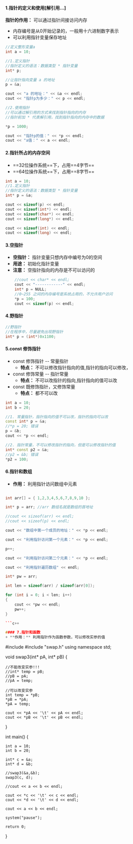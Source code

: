 <!--
 * @Author: 15868707168@163.com 15868707168@163.com
 * @Date: 2023-03-20 11:08:35
 * @LastEditors: 15868707168@163.com 15868707168@163.com
 * @LastEditTime: 2023-03-23 10:27:02
 * @FilePath: \CplusplusLesson\7.指针.md
 * @Description: 这是默认设置,请设置`customMade`, 打开koroFileHeader查看配置 进行设置: https://github.com/OBKoro1/koro1FileHeader/wiki/%E9%85%8D%E7%BD%AE
-->
#### 1.指针的定义和使用[解引用...]
**指针的作用：** 可以通过指针间接访问内存
+ 内存编号是从0开始记录的，一般用十六进制数字表示
+ 可以利用指针变量保存地址

``` C++
//定义整形变量a
int a = 10;

//1.定义指针
//指针定义的语法：数据类型 * 指针变量
int* p;

//让指针指向变量 a 的地址
p = &a;

cout << "a 的地址：" << &a << endl;
cout << "指针p为多少：" << p << endl;

//2.使用指针
//可以通过解引用的方式来找到指针指向的内存
//指针前加 * 代表解引用，找到指针指向的内存中的数据

*p = 1000;

cout << "指针p的值：" << *p << endl;
cout << "a值：" << a << endl;
```

#### 2.指针所占的内存空间
+ ==32位操作系统==下，占用==4字节==
+ ==64位操作系统==下，占用==8字节==

```C++
int a = 10;
//1.定义指针
//指针定义的语法：数据类型 * 指针变量
int* p = &a;

cout << sizeof(p) << endl;
cout << sizeof(int*) << endl;
cout << sizeof(char*) << endl;
cout << sizeof(long*) << endl;

cout << sizeof(int) << endl;
cout << sizeof(long) << endl;
```

#### 3.空指针
+ **空指针：** 指针变量只想内存中编号为0的空间
+ **用途：** 初始化指针变量
+ **注意：** 空指针指向的内存是不可以访问的
```C++
	//cout << char* << endl;
	cout << "------------" << endl;
	int* p = NULL;
	//0~255 之间的内存编号是系统占用的，不允许用户访问
	*p = 100;
	cout << sizeof(p) << endl;
```

#### 4.野指针
``` C++
//野指针
//在程序中，尽量避免出现野指针
int* p = (int*)0x1100;
```

#### 5.const 修饰指针
+ const 修饰指针 -- 常量指针 
    + **特点：** 不可以修改指针指向的值,指针的指向可以修改，
+ const 修饰常量 -- 指针常量 
    + **特点：** 不可以改指针的指向,指针指向的值可以改
+ const 既修饰指针，又修饰常量
    + **特点：** 都不可以改
```C++
int a = 10;
int b = 20;

//1. 常量指针，指针指向的值不可以改，指针的指向可以改
const int* p = &a;
//*p = 20; 错误
p = &b;
cout << *p << endl;

//2. 指针常量，不可以修改指针的指向，但是可以修改指针的值
int* const p2 = &a;
//p2 = &b; 错误
*p2 = 100;
```

#### 6.指针和数组
+ **作用：** 利用指针访问数组中元素
```C++

int arr[] = { 1,2,3,4,5,6,7,8,9,10 };

int* p = arr; //arr 数组名就是数组的首地址

//cout << sizeof(arr) << endl;
//cout << sizeof(p) << endl;

cout << "数组中第一个成员的地址：" << *p << endl;

cout << "利用指针访问第一个元素：" << *p << endl;

p++;

cout << "利用指针访问第二个元素：" << *p << endl;

cout << "利用指针遍历数组" << endl;

int* pw = arr;

int len = sizeof(arr) / sizeof(arr[0]);

for (int i = 0; i < len; i++)
{
	cout << *pw << endl;
	pw++;
}

```c++

#### 7.指针和函数
+ **作用：** 利用指针作为函数参数，可以修改实参的值

```
#include<iostream>
#include "swap.h"
using namespace std;

void swap3(int* pA, int* pB) {

	//不能改变实参!!!
	//int* temp = pB;
	//pB = pA;
	//pA = temp;

	//可以改变实参
	int temp = *pB;
	*pB = *pA;
	*pA = temp;

	cout << *pA << '\t' << pA << endl;
	cout << *pB << '\t' << pB << endl;
}

int main() {

	int a = 10;
	int b = 20;

	int* c = &a;
	int* d = &b;

	//swap3(&a,&b);
	swap3(c, d);

	//cout << a << b << endl;

	cout << *c << '\t' << c << endl;
	cout << *d << '\t' << d << endl;

	cout << a << b << endl;

	system("pause");

	return 0;
}

```